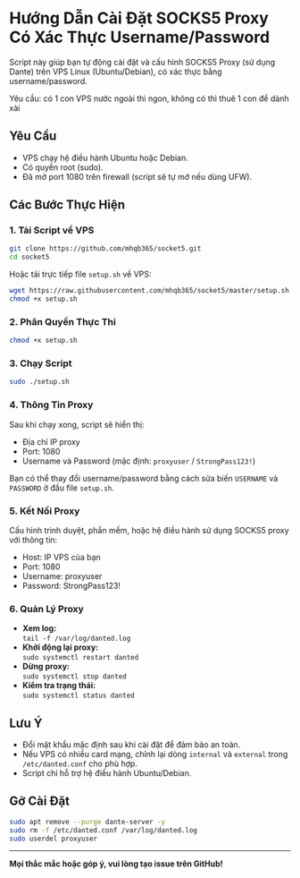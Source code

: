 # Hướng Dẫn Cài Đặt SOCKS5 Proxy Có Xác Thực Username/Password

Script này giúp bạn tự động cài đặt và cấu hình SOCKS5 Proxy (sử dụng Dante) trên VPS Linux (Ubuntu/Debian), có xác thực bằng username/password.

Yêu cầu: có 1 con VPS nước ngoài thì ngon, không có thì thuê 1 con để dành xài

## Yêu Cầu

- VPS chạy hệ điều hành Ubuntu hoặc Debian.
- Có quyền root (sudo).
- Đã mở port 1080 trên firewall (script sẽ tự mở nếu dùng UFW).

## Các Bước Thực Hiện

### 1. Tải Script về VPS

```bash
git clone https://github.com/mhqb365/socket5.git
cd socket5
```

Hoặc tải trực tiếp file `setup.sh` về VPS:

```bash
wget https://raw.githubusercontent.com/mhqb365/socket5/master/setup.sh
chmod +x setup.sh
```

### 2. Phân Quyền Thực Thi

```bash
chmod +x setup.sh
```

### 3. Chạy Script

```bash
sudo ./setup.sh
```

### 4. Thông Tin Proxy

Sau khi chạy xong, script sẽ hiển thị:

- Địa chỉ IP proxy
- Port: 1080
- Username và Password (mặc định: `proxyuser` / `StrongPass123!`)

Bạn có thể thay đổi username/password bằng cách sửa biến `USERNAME` và `PASSWORD` ở đầu file `setup.sh`.

### 5. Kết Nối Proxy

Cấu hình trình duyệt, phần mềm, hoặc hệ điều hành sử dụng SOCKS5 proxy với thông tin:

- Host: IP VPS của bạn
- Port: 1080
- Username: proxyuser
- Password: StrongPass123!

### 6. Quản Lý Proxy

- **Xem log:**  
  `tail -f /var/log/danted.log`
- **Khởi động lại proxy:**  
  `sudo systemctl restart danted`
- **Dừng proxy:**  
  `sudo systemctl stop danted`
- **Kiểm tra trạng thái:**  
  `sudo systemctl status danted`

## Lưu Ý

- Đổi mật khẩu mặc định sau khi cài đặt để đảm bảo an toàn.
- Nếu VPS có nhiều card mạng, chỉnh lại dòng `internal` và `external` trong `/etc/danted.conf` cho phù hợp.
- Script chỉ hỗ trợ hệ điều hành Ubuntu/Debian.

## Gỡ Cài Đặt

```bash
sudo apt remove --purge dante-server -y
sudo rm -f /etc/danted.conf /var/log/danted.log
sudo userdel proxyuser
```

---

**Mọi thắc mắc hoặc góp ý, vui lòng tạo issue trên GitHub!**